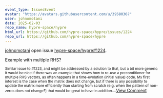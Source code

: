 ```yaml
---
event_type: IssuesEvent
avatar: "https://avatars.githubusercontent.com/u/3958036?"
user: johnomotani
date: 2025-02-03
repo_name: hypre-space/hypre
html_url: https://github.com/hypre-space/hypre/issues/1224
repo_url: https://github.com/hypre-space/hypre
---
```


<a href='https://github.com/johnomotani' target='_blank'>johnomotani</a> open issue <a href='https://github.com/hypre-space/hypre/issues/1224' target='_blank'>hypre-space/hypre#1224</a>.

<p>Example with multiple RHS?</p><small>Similar issue to #1223, and might be addressed by a solution to that, but a bit more generic: it would be nice if there was an example that shows how to re-use a preconditioner for multiple RHS vectors, as often happens in a time-evolution (initial value) code. My first interest is the case when the matrix does not change, but if there is any possibility to update the matrix more efficiently than starting from scratch (e.g. when the pattern of non-zeros does not change?) that would be great to have in addition....</small><a href='https://github.com/hypre-space/hypre/issues/1224' target='_blank'>View Comment</a>